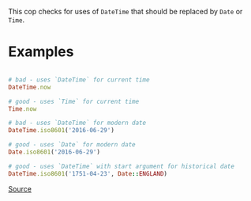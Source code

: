 
This cop checks for uses of `DateTime` that should be replaced by
`Date` or `Time`.

# Examples

```ruby

# bad - uses `DateTime` for current time
DateTime.now

# good - uses `Time` for current time
Time.now

# bad - uses `DateTime` for modern date
DateTime.iso8601('2016-06-29')

# good - uses `Date` for modern date
Date.iso8601('2016-06-29')

# good - uses `DateTime` with start argument for historical date
DateTime.iso8601('1751-04-23', Date::ENGLAND)
```

[Source](http://www.rubydoc.info/gems/rubocop/RuboCop/Cop/Style/DateTime)